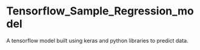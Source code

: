 # Tensorflow_Sample_Regression_model
A tensorflow model built using keras and python libraries to predict data.
